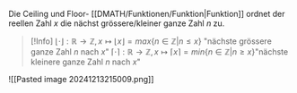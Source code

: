 Die Ceiling und Floor- [[DMATH/Funktionen/Funktion|Funktion]] ordnet der reellen Zahl $x$ die nächst grössere/kleiner ganze Zahl $n$ zu.
>[!Info]
>$\lfloor \cdot \rfloor:\mathbb{R}\to \mathbb{Z},x\mapsto \lfloor x \rfloor=max\{n\in\mathbb{Z}|n\le x\}$ "nächste grössere ganze Zahl $n$ nach $x$"
>$\lceil \cdot \rceil:\mathbb{R}\to \mathbb{Z},x\mapsto \lceil x \rceil=min\{ n\in\mathbb{Z}|n\ge x \}$"nächste kleinere ganze Zahl $n$ nach $x$"

![[Pasted image 20241213215009.png]]